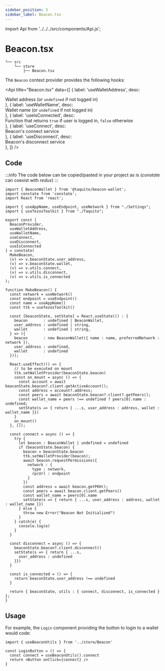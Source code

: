 ```yaml
---
sidebar_position: 3
sidebar_label: Beacon.tsx
---
```

import Api from '../../../src/components/Api.js';

# Beacon.tsx

```
└── src
    └── store
        ├── Beacon.tsx
```

The `Beacon` context provider provides the following hooks:

<Api title="Beacon.tsx" data={[
  { label: 'useWalletAddress', desc: <div>Wallet address (or <code>undefined</code> if not logged in)</div> },
  { label: 'useWalletName', desc: <div>Wallet name (or <code>undefined</code> if not logged in)</div> },
  { label: 'useIsConnected', desc: <div>Function that returns <code>true</code> if user is logged in, <code>false</code> otherwise</div> },
  { label: 'useConnect', desc: <div>Beacon's connect service</div> },
  { label: 'useDisconnect', desc: <div>Beacon's disconnect service</div> },
]} />

## Code

:::info
The code below can be copied/pasted in your project as is (*constate* can coexist with *redux*)
:::

```tsx
import { BeaconWallet } from '@taquito/beacon-wallet';
import constate from 'constate';
import React from 'react';

import { useAppName, useEndpoint, useNetwork } from "./Settings";
import { useTezosToolkit } from "./Taquito";

export const [
  BeaconProvider,
  useWalletAddress,
  useWalletName,
  useConnect,
  useDisconnect,
  useIsConnected
] = constate(
  MakeBeacon,
  (v) => v.beaconState.user_address,
  (v) => v.beaconState.wallet,
  (v) => v.utils.connect,
  (v) => v.utils.disconnect,
  (v) => v.utils.is_connected
);

function MakeBeacon() {
  const network = useNetwork()
  const endpoint = useEndpoint()
  const name = useAppName()
  const ttk = useTezosToolkit()

  const [beaconState, setState] = React.useState(() : {
    beacon       : undefined | BeaconWallet,
    user_address : undefined | string,
    wallet       : undefined | string,
  } => ({
    beacon       : new BeaconWallet({ name : name, preferredNetwork : network }),
    user_address : undefined,
    wallet       : undefined
  }));

  React.useEffect(() => {
    // to be executed on mount
    ttk.setWalletProvider(beaconState.beacon)
    const on_mount = async () => {
      const account = await beaconState.beacon?.client.getActiveAccount();
      const address = account?.address;
      const peers = await beaconState.beacon?.client?.getPeers();
      const wallet_name = peers !== undefined ? peers[0].name : undefined;
      setState(s => { return { ...s, user_address : address, wallet : wallet_name }})
    }
    on_mount()
  }, []);

  const connect = async () => {
    try {
      let beacon : BeaconWallet | undefined = undefined
      if (beaconState.beacon) {
        beacon = beaconState.beacon
        ttk.setWalletProvider(beacon);
        await beacon.requestPermissions({
          network : {
            type : network,
            rpcUrl : endpoint
          }
        })
        const address = await beacon.getPKH();
        const peers = await beacon.client.getPeers()
        const wallet_name = peers[0].name
        setState(s => { return { ...s, user_address : address, wallet : wallet_name }})
      } else {
        throw new Error("Beacon Not Initialized")
      }
    } catch(e) {
      console.log(e)
    }
  }

  const disconnect = async () => {
    beaconState.beacon?.client.disconnect()
    setState(s => { return { ...s,
      user_address : undefined
    }})
  }

  const is_connected = () => {
    return beaconState.user_address !== undefined
  }

  return { beaconState, utils : { connect, disconnect, is_connected } };
}
```

## Usage

For example, the `Login` component providing the button to login to a wallet would code:

```tsx
import { useBeaconUtils } from '../store/Beacon'

const LoginButton = () => {
  const connect = useBeaconUtils().connect
  return <Button onClick={connect} />
}
```